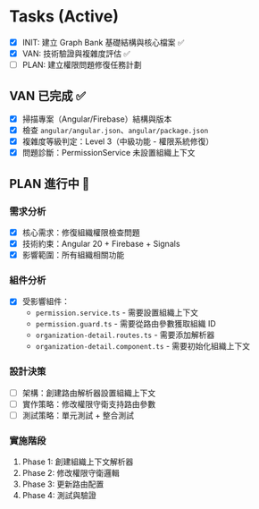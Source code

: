 # Tasks (Active)

- [x] INIT: 建立 Graph Bank 基礎結構與核心檔案 ✅
- [x] VAN: 技術驗證與複雜度評估 ✅
- [ ] PLAN: 建立權限問題修復任務計劃

## VAN 已完成 ✅
- [x] 掃描專案（Angular/Firebase）結構與版本
- [x] 檢查 `angular/angular.json`、`angular/package.json`
- [x] 複雜度等級判定：Level 3（中級功能 - 權限系統修復）
- [x] 問題診斷：PermissionService 未設置組織上下文

## PLAN 進行中 🔄
### 需求分析
- [x] 核心需求：修復組織權限檢查問題
- [x] 技術約束：Angular 20 + Firebase + Signals
- [x] 影響範圍：所有組織相關功能

### 組件分析
- [x] 受影響組件：
  - `permission.service.ts` - 需要設置組織上下文
  - `permission.guard.ts` - 需要從路由參數獲取組織 ID
  - `organization-detail.routes.ts` - 需要添加解析器
  - `organization-detail.component.ts` - 需要初始化組織上下文

### 設計決策
- [ ] 架構：創建路由解析器設置組織上下文
- [ ] 實作策略：修改權限守衛支持路由參數
- [ ] 測試策略：單元測試 + 整合測試

### 實施階段
1. Phase 1: 創建組織上下文解析器
2. Phase 2: 修改權限守衛邏輯
3. Phase 3: 更新路由配置
4. Phase 4: 測試與驗證
